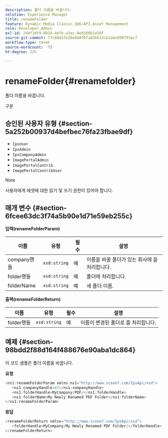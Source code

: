 ```yaml
---
description: 폴더 이름을 바꿉니다.
solution: Experience Manager
title: renameFolder
feature: Dynamic Media Classic,SDK/API,Asset Management
role: Developer,Admin
exl-id: 2d4f1059-8018-4efb-a1ec-8eb560b1a58f
source-git-commit: 77c88d5fe20e048f6fad2bb23cb1abe090793acf
workflow-type: tm+mt
source-wordcount: '75'
ht-degree: 22%

---
```


# renameFolder{#renamefolder}

폴더 이름을 바꿉니다.

구문

## 승인된 사용자 유형 {#section-5a252b00937d4befbec76fa23fbae9df}

* `IpsUser`
* `IpsAdmin`
* `IpsCompanyAdmin`
* `ImagePortalAdmin`
* `ImagePortalContrib`
* `ImagePortalContribUser`

>[!NOTE]
>
>사용자에게 에셋에 대한 읽기 및 쓰기 권한이 있어야 합니다.

## 매개 변수 {#section-6fcee63dc3f74a5b90e1d71e59eb255c}

**입력(renameFolderParam)**

| 이름 | 유형 | 필수 | 설명 |
|---|---|---|---|
| company핸들 | `xsd:string` | 예 | 이름을 바꿀 폴더가 있는 회사에 을 처리합니다. |
| folder핸들 | `xsd:string` | 예 | 폴더에 처리합니다. |
| folderName | `xsd:string` | 예 | 새 폴더 이름. |

**출력(renameFolderReturn)**

| 이름 | 유형 | 필수 | 설명 |
|---|---|---|---|
| folder핸들 | `xsd:string` | 예 | 이름이 변경된 폴더로 를 처리합니다. |

## 예제 {#section-98bdd2f88d164f488676e90aba1dc864}

이 코드 샘플은 폴더 이름을 바꿉니다.

**요청**

```java
<ns1:renameFolderParam xmlns:ns1="http://www.scene7.com/IpsApi/xsd">
   <ns1:companyHandle>47</ns1:companyHandle>
   <ns1:folderHandle>MyCompany/PDF/</ns1:folderHandle>
   <ns1:folderName>My Newly Renamed PDF Folder</ns1:folderName>
</ns1:renameFolderParam>
```

**응답**

```java
<renameFolderReturn xmlns="http://www.scene7.com/IpsApi/xsd">
   <folderHandle>MyCompany/My Newly Renamed PDF Folder/</folderHandle>
</renameFolderReturn>
```
